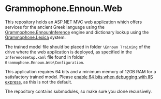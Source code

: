 # Grammophone.Ennoun.Web
This repository holds an ASP.NET MVC web application which offers services for the ancient Greek language using the 
[Grammophone.EnnounInference](https://github.com/grammophone/Grammophone.EnnounInference) engine and dictionary 
lookup using the [Grammophone.Lexica](https://github.com/grammophone/Grammophone.Lexica) system.

The trained model file should be placed in folder `\Ennoun Training` of the drive where the web application is deployed, as specified in the `InferenceSetup.xaml` file found in folder `Grammophone.Ennoun.Web\Configuration`.

This application requires 64 bits and a minimum memory of 12GB RAM for a satisfactory trained model.
Please [enable 64 bits when debugging with IIS express](https://blogs.msdn.microsoft.com/rob/2013/11/14/debugging-vs2013-websites-using-64-bit-iis-express/), as this is not the default.

The repository contains submodules, so make sure you clone recursively.
